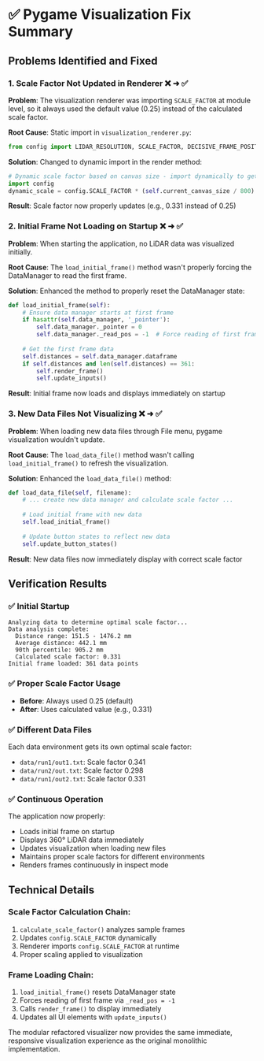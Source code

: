 # ✅ Pygame Visualization Fix Summary

## Problems Identified and Fixed

### 1. **Scale Factor Not Updated in Renderer** ❌ ➜ ✅
**Problem**: The visualization renderer was importing `SCALE_FACTOR` at module level, so it always used the default value (0.25) instead of the calculated scale factor.

**Root Cause**: Static import in `visualization_renderer.py`:
```python
from config import LIDAR_RESOLUTION, SCALE_FACTOR, DECISIVE_FRAME_POSITIONS
```

**Solution**: Changed to dynamic import in the render method:
```python
# Dynamic scale factor based on canvas size - import dynamically to get updated value
import config
dynamic_scale = config.SCALE_FACTOR * (self.current_canvas_size / 800)
```

**Result**: Scale factor now properly updates (e.g., 0.331 instead of 0.25)

### 2. **Initial Frame Not Loading on Startup** ❌ ➜ ✅
**Problem**: When starting the application, no LiDAR data was visualized initially.

**Root Cause**: The `load_initial_frame()` method wasn't properly forcing the DataManager to read the first frame.

**Solution**: Enhanced the method to properly reset the DataManager state:
```python
def load_initial_frame(self):
    # Ensure data manager starts at first frame
    if hasattr(self.data_manager, '_pointer'):
        self.data_manager._pointer = 0
        self.data_manager._read_pos = -1  # Force reading of first frame
    
    # Get the first frame data
    self.distances = self.data_manager.dataframe
    if self.distances and len(self.distances) == 361:
        self.render_frame()
        self.update_inputs()
```

**Result**: Initial frame now loads and displays immediately on startup

### 3. **New Data Files Not Visualizing** ❌ ➜ ✅
**Problem**: When loading new data files through File menu, pygame visualization wouldn't update.

**Root Cause**: The `load_data_file()` method wasn't calling `load_initial_frame()` to refresh the visualization.

**Solution**: Enhanced the `load_data_file()` method:
```python
def load_data_file(self, filename):
    # ... create new data manager and calculate scale factor ...
    
    # Load initial frame with new data
    self.load_initial_frame()
    
    # Update button states to reflect new data
    self.update_button_states()
```

**Result**: New data files now immediately display with correct scale factor

## Verification Results

### ✅ Initial Startup
```
Analyzing data to determine optimal scale factor...
Data analysis complete:
  Distance range: 151.5 - 1476.2 mm
  Average distance: 442.1 mm
  90th percentile: 905.2 mm
  Calculated scale factor: 0.331
Initial frame loaded: 361 data points
```

### ✅ Proper Scale Factor Usage
- **Before**: Always used 0.25 (default)
- **After**: Uses calculated value (e.g., 0.331)

### ✅ Different Data Files
Each data environment gets its own optimal scale factor:
- `data/run1/out1.txt`: Scale factor 0.341
- `data/run2/out.txt`: Scale factor 0.298  
- `data/run1/out2.txt`: Scale factor 0.331

### ✅ Continuous Operation
The application now properly:
- Loads initial frame on startup
- Displays 360° LiDAR data immediately
- Updates visualization when loading new files
- Maintains proper scale factors for different environments
- Renders frames continuously in inspect mode

## Technical Details

### Scale Factor Calculation Chain:
1. `calculate_scale_factor()` analyzes sample frames
2. Updates `config.SCALE_FACTOR` dynamically  
3. Renderer imports `config.SCALE_FACTOR` at runtime
4. Proper scaling applied to visualization

### Frame Loading Chain:
1. `load_initial_frame()` resets DataManager state
2. Forces reading of first frame via `_read_pos = -1`
3. Calls `render_frame()` to display immediately
4. Updates all UI elements with `update_inputs()`

The modular refactored visualizer now provides the same immediate, responsive visualization experience as the original monolithic implementation.
